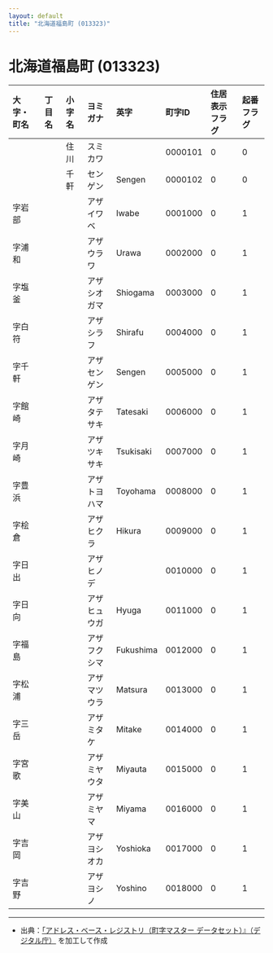 ```yaml
---
layout: default
title: "北海道福島町 (013323)"
---
```


# 北海道福島町 (013323)

| 大字・町名 | 丁目名 | 小字名 | ヨミガナ | 英字 | 町字ID | 住居表示フラグ | 起番フラグ |
|:---|:---|:---|:---|:---|:---|:---|:---|
|  |  | 住川 | スミカワ |  | 0000101 | 0 | 0 |
|  |  | 千軒 | センゲン | Sengen | 0000102 | 0 | 0 |
| 字岩部 |  |  | アザイワベ | Iwabe | 0001000 | 0 | 1 |
| 字浦和 |  |  | アザウラワ | Urawa | 0002000 | 0 | 1 |
| 字塩釜 |  |  | アザシオガマ | Shiogama | 0003000 | 0 | 1 |
| 字白符 |  |  | アザシラフ | Shirafu | 0004000 | 0 | 1 |
| 字千軒 |  |  | アザセンゲン | Sengen | 0005000 | 0 | 1 |
| 字館崎 |  |  | アザタテサキ | Tatesaki | 0006000 | 0 | 1 |
| 字月崎 |  |  | アザツキサキ | Tsukisaki | 0007000 | 0 | 1 |
| 字豊浜 |  |  | アザトヨハマ | Toyohama | 0008000 | 0 | 1 |
| 字桧倉 |  |  | アザヒクラ | Hikura | 0009000 | 0 | 1 |
| 字日出 |  |  | アザヒノデ |  | 0010000 | 0 | 1 |
| 字日向 |  |  | アザヒュウガ | Hyuga | 0011000 | 0 | 1 |
| 字福島 |  |  | アザフクシマ | Fukushima | 0012000 | 0 | 1 |
| 字松浦 |  |  | アザマツウラ | Matsura | 0013000 | 0 | 1 |
| 字三岳 |  |  | アザミタケ | Mitake | 0014000 | 0 | 1 |
| 字宮歌 |  |  | アザミヤウタ | Miyauta | 0015000 | 0 | 1 |
| 字美山 |  |  | アザミヤマ | Miyama | 0016000 | 0 | 1 |
| 字吉岡 |  |  | アザヨシオカ | Yoshioka | 0017000 | 0 | 1 |
| 字吉野 |  |  | アザヨシノ | Yoshino | 0018000 | 0 | 1 |

---

- 出典：[「アドレス・ベース・レジストリ（町字マスター データセット）』（デジタル庁）](https://www.digital.go.jp/policies/base_registry_address/) を加工して作成